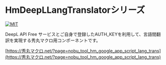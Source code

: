 # HmDeepLLangTranslatorシリーズ

[![MIT](https://img.shields.io/badge/license-MIT-blue.svg?style=flat)](LICENSE)

DeepL API Free サービスとご自身で登録したAUTH_KEYを利用して、言語間翻訳を実現する秀丸マクロ用コンポーネントです。

[https://秀丸マクロ.net/?page=nobu_tool_hm_google_app_script_lang_trans](https://秀丸マクロ.net/?page=nobu_tool_hm_google_app_script_lang_trans)
